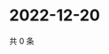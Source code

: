 # 2022-12-20

共 0 条

<!-- BEGIN WEIBO -->
<!-- 最后更新时间 Tue Dec 20 2022 19:00:45 GMT+0800 (China Standard Time) -->

<!-- END WEIBO -->
